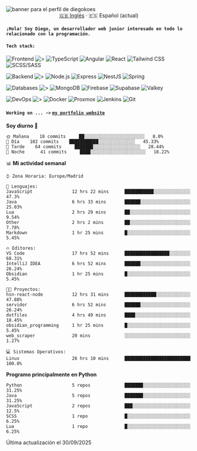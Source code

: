 <picture>
 <source media="(prefers-color-scheme: dark)" srcset="https://i.imgur.com/G5n6xUz.png">
 <source media="(prefers-color-scheme: light)" srcset="https://i.imgur.com/8gLfu4u.png">
 <img alt="banner para el perfil de diegokoes" src="https://i.imgur.com/G5n6xUz.png">
</picture>

<!-- Cambiador de idioma -->
<div align="center">
  <a href="./README.md">🇬🇧 Inglés</a> · <a>🇪🇸 Español (actual)</a>
</div>

#### `¡Hola! Soy Diego, un desarrollador web junior interesado en todo lo relacionado con la programación.`

#### `Tech stack:` 
<!-- Frontend -->
![Frontend   ](https://img.shields.io/badge/Frontend-20232a?style=for-the-badge&logo=terminal&logoColor=white)
![>](https://img.shields.io/badge/%3E-000000?style=for-the-badge&labelColor=000000&color=000000&logoColor=white&labelWidth=20) 
![TypeScript](https://img.shields.io/badge/typescript-3178C6?style=for-the-badge&logo=typescript&logoColor=white)
![Angular](https://img.shields.io/badge/angular-7E22CE?style=for-the-badge&logo=angular&logoColor=white)
![React](https://img.shields.io/badge/react-20232a?style=for-the-badge&logo=react&logoColor=61DAFB)
![Tailwind CSS](https://img.shields.io/badge/tailwindcss-06B6D4?style=for-the-badge&logo=tailwindcss&logoColor=white)
![SCSS/SASS](https://img.shields.io/badge/scss-CC6699?style=for-the-badge&logo=sass&logoColor=white)
<!-- Backend -->
![Backend    ](https://img.shields.io/badge/Backend-20232a?style=for-the-badge&logo=terminal&logoColor=white)
![>](https://img.shields.io/badge/%3E-000000?style=for-the-badge&labelColor=000000&color=000000&logoColor=white&labelWidth=20) 
![Node.js](https://img.shields.io/badge/node.js-339933?style=for-the-badge&logo=nodedotjs&logoColor=white)
![Express](https://img.shields.io/badge/express-000000?style=for-the-badge&logo=express&logoColor=white)
![NestJS](https://img.shields.io/badge/nestjs-E0234E?style=for-the-badge&logo=nestjs&logoColor=white)
![Spring](https://img.shields.io/badge/spring-6DB33F?style=for-the-badge&logo=spring&logoColor=white)
<!-- Databases -->
![Databases  ](https://img.shields.io/badge/BD's-20232a?style=for-the-badge&logo=terminal&logoColor=white)
![>](https://img.shields.io/badge/%3E-000000?style=for-the-badge&labelColor=000000&color=000000&logoColor=white&labelWidth=20) 
![MongoDB](https://img.shields.io/badge/mongodb-4EA94B?style=for-the-badge&logo=mongodb&logoColor=white)
![Firebase](https://img.shields.io/badge/firebase-FFCA28?style=for-the-badge&logo=firebase&logoColor=black)
![Supabase](https://img.shields.io/badge/supabase-3ECF8E?style=for-the-badge&logo=supabase&logoColor=white)
![Valkey](https://img.shields.io/badge/valkey-DC382D?style=for-the-badge&logo=valkey&logoColor=white)
<!-- DevOps -->
![DevOps     ](https://img.shields.io/badge/DevOps-20232a?style=for-the-badge&logo=terminal&logoColor=white)
![>](https://img.shields.io/badge/%3E-000000?style=for-the-badge&labelColor=000000&color=000000&logoColor=white&labelWidth=20) 
![Docker](https://img.shields.io/badge/docker-2496ED?style=for-the-badge&logo=docker&logoColor=white)
![Proxmox](https://img.shields.io/badge/proxmox-e57000?style=for-the-badge&logo=proxmox&logoColor=white)
![Jenkins](https://img.shields.io/badge/jenkins-D24939?style=for-the-badge&logo=jenkins&logoColor=white)
![Git](https://img.shields.io/badge/git-F05032?style=for-the-badge&logo=git&logoColor=white)

#### `Working on ... ->`  [`my portfolio website`](https://github.com/diegokoes/portfolio)


<!--START_SECTION:waka_es-->
**Soy diurno 🐤** 

```text
🌞 Mañana    18 commits     ██░░░░░░░░░░░░░░░░░░░░░░░   8.0% 
🌆 Día    102 commits    ███████████░░░░░░░░░░░░░░   45.33% 
🌃 Tarde    64 commits     ███████░░░░░░░░░░░░░░░░░░   28.44% 
🌙 Noche      41 commits     ████░░░░░░░░░░░░░░░░░░░░░   18.22%

```


📊 **Mi actividad semanal** 

```text
⌚︎ Zona Horaria: Europe/Madrid

💬 Lenguajes: 
JavaScript               12 hrs 22 mins      ███████████░░░░░░░░░░░░░░   47.3% 
Java                     6 hrs 33 mins       ██████░░░░░░░░░░░░░░░░░░░   25.03% 
Lua                      2 hrs 29 mins       ██░░░░░░░░░░░░░░░░░░░░░░░   9.54% 
Other                    2 hrs 2 mins        ██░░░░░░░░░░░░░░░░░░░░░░░   7.78% 
Markdown                 1 hr 25 mins        █░░░░░░░░░░░░░░░░░░░░░░░░   5.45%

🔥 Editores: 
VS Code                  17 hrs 52 mins      █████████████████░░░░░░░░   68.31% 
IntelliJ IDEA            6 hrs 52 mins       ██████░░░░░░░░░░░░░░░░░░░   26.24% 
Obsidian                 1 hr 25 mins        █░░░░░░░░░░░░░░░░░░░░░░░░   5.45%

🐱‍💻 Proyectos: 
hsn-react-node           12 hrs 31 mins      ████████████░░░░░░░░░░░░░   47.88% 
servidor                 6 hrs 52 mins       ██████░░░░░░░░░░░░░░░░░░░   26.24% 
dotfiles                 4 hrs 49 mins       ████░░░░░░░░░░░░░░░░░░░░░   18.45% 
obsidian_programming     1 hr 25 mins        █░░░░░░░░░░░░░░░░░░░░░░░░   5.45% 
web_scraper              20 mins             ░░░░░░░░░░░░░░░░░░░░░░░░░   1.27%

💻 Sistemas Operativos: 
Linux                    26 hrs 10 mins      █████████████████████████   100.0%

```

**Programo principalmente en Python** 

```text
Python                   5 repos             ███████░░░░░░░░░░░░░░░░░░   31.25% 
Java                     5 repos             ███████░░░░░░░░░░░░░░░░░░   31.25% 
JavaScript               2 repos             ███░░░░░░░░░░░░░░░░░░░░░░   12.5% 
SCSS                     1 repo              █░░░░░░░░░░░░░░░░░░░░░░░░   6.25% 
Lua                      1 repo              █░░░░░░░░░░░░░░░░░░░░░░░░   6.25%

```



 Última actualización el 30/09/2025
<!--END_SECTION:waka_es-->
